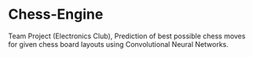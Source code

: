 # Chess-Engine
Team Project (Electronics Club),
Prediction of best possible chess moves for given chess board layouts using Convolutional Neural Networks.
